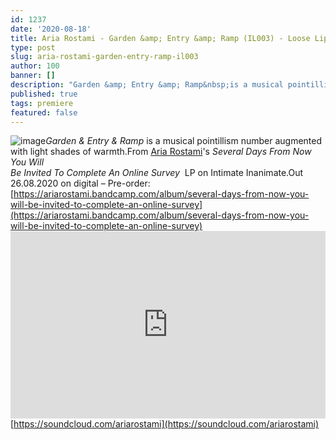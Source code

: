 ```yaml
---
id: 1237
date: '2020-08-18'
title: Aria Rostami - Garden &amp; Entry &amp; Ramp (IL003) - Loose Lips
type: post
slug: aria-rostami-garden-entry-ramp-il003
author: 100
banner: []
description: "Garden &amp; Entry &amp; Ramp&nbsp;is a musical pointillism number augmented with light shades of warmth. From Aria Rostami&#39;s Several Days From Now You WillBe Invited To Complete An Online Survey\L LP on Intimate Inanimate. Out 26.08.2020 on digital &#8211; Pre-order: https://ariarostami.bandcamp.com/album/several-days-from-now-you-will-be-invited-to-complete-an-online-survey https://soundcloud.com/ariarostami [...]Read More..."
published: true
tags: premiere
featured: false
---
```

![image](../undefined)_Garden & Entry & Ramp_ is a musical pointillism number augmented with light shades of warmth.From [Aria Rostami](https://ariarostami.bandcamp.com/)'s _Several Days From Now You Will  
Be Invited To Complete An Online Survey_  LP on Intimate Inanimate.Out 26.08.2020 on digital – Pre-order: [](https://ariarostami.bandcamp.com/album/several-days-from-now-you-will-be-invited-to-complete-an-online-survey)[https://ariarostami.bandcamp.com/album/several-days-from-now-you-will-be-invited-to-complete-an-online-survey](https://ariarostami.bandcamp.com/album/several-days-from-now-you-will-be-invited-to-complete-an-online-survey)<iframe width='100%' height='300' scrolling='no' frameborder='no' allow='autoplay' src='https://w.soundcloud.com/player/?url=https%3A//api.soundcloud.com/tracks/877978969&color=%23ff5500&auto_play=false&hide_related=false&show_comments=true&show_user=true&show_reposts=false&show_teaser=true'></iframe>[https://soundcloud.com/ariarostami](https://soundcloud.com/ariarostami)